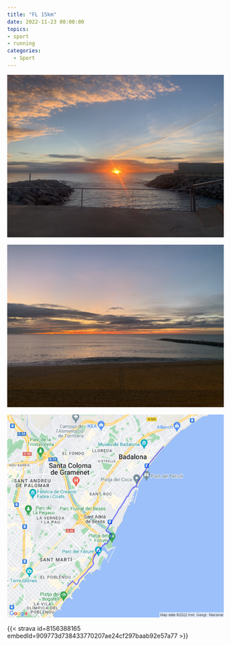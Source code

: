 ```yaml
---
title: "FL 15km"
date: 2022-11-23 00:00:00
topics:
- sport
- running
categories:
  - Sport
---
```


![](images/IMG_0726.jpg)

![](images/IMG_0725.jpg)

![](images/20221123-activity-map.png)

{{< strava id=8156388165 embedId=909773d738433770207ae24cf297baab92e57a77 >}}
